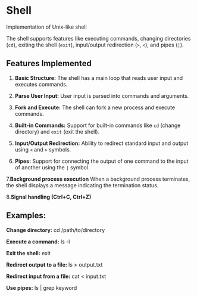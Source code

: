 # Shell
Implementation of Unix-like shell 

The shell supports features like executing commands, changing directories (`cd`), exiting the shell (`exit`), input/output redirection (`>`, `<`), and pipes (`|`).

## Features Implemented

1. **Basic Structure:** The shell has a main loop that reads user input and executes commands.

2. **Parse User Input:** User input is parsed into commands and arguments.

3. **Fork and Execute:** The shell can fork a new process and execute commands.

4. **Built-in Commands:** Support for built-in commands like `cd` (change directory) and `exit` (exit the shell).

5. **Input/Output Redirection:** Ability to redirect standard input and output using `<` and `>` symbols.

6. **Pipes:** Support for connecting the output of one command to the input of another using the `|` symbol.

 7.**Background process execution** When a background process terminates, the shell displays a message indicating the termination status.

 8.**Signal handling (Ctrl+C, Ctrl+Z)** 

## Examples:
**Change directory:**   cd /path/to/directory

**Execute a command:**  ls -l

**Exit the shell:**     exit

**Redirect output to a file:**   ls > output.txt

**Redirect input from a file:**   cat < input.txt

**Use pipes:**   ls | grep keyword



  
